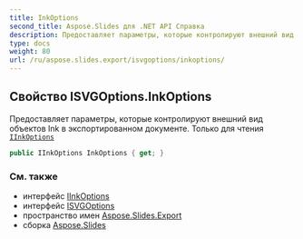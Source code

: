 ```yaml
---
title: InkOptions
second_title: Aspose.Slides для .NET API Справка
description: Предоставляет параметры, которые контролируют внешний вид объектов Ink в экспортированном документе. Только для чтения IInkOptionsaspose.slides.export/iinkoptions
type: docs
weight: 80
url: /ru/aspose.slides.export/isvgoptions/inkoptions/
---
```


## Свойство ISVGOptions.InkOptions

Предоставляет параметры, которые контролируют внешний вид объектов Ink в экспортированном документе. Только для чтения [`IInkOptions`](../../iinkoptions)

```csharp
public IInkOptions InkOptions { get; }
```

### См. также

* интерфейс [IInkOptions](../../iinkoptions)
* интерфейс [ISVGOptions](../../isvgoptions)
* пространство имен [Aspose.Slides.Export](../../isvgoptions)
* сборка [Aspose.Slides](../../../)

<!-- DO NOT EDIT: сгенерировано xmldocmd для Aspose.Slides.dll -->